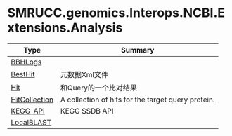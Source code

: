 ﻿
# SMRUCC.genomics.Interops.NCBI.Extensions.Analysis

|Type|Summary|
|----|-------|
|[BBHLogs](./BBHLogs.md)||
|[BestHit](./BestHit.md)|元数据Xml文件|
|[Hit](./Hit.md)|和Query的一个比对结果|
|[HitCollection](./HitCollection.md)|A collection of hits for the target query protein.|
|[KEGG_API](./KEGG_API.md)|KEGG SSDB API|
|[LocalBLAST](./LocalBLAST.md)||

